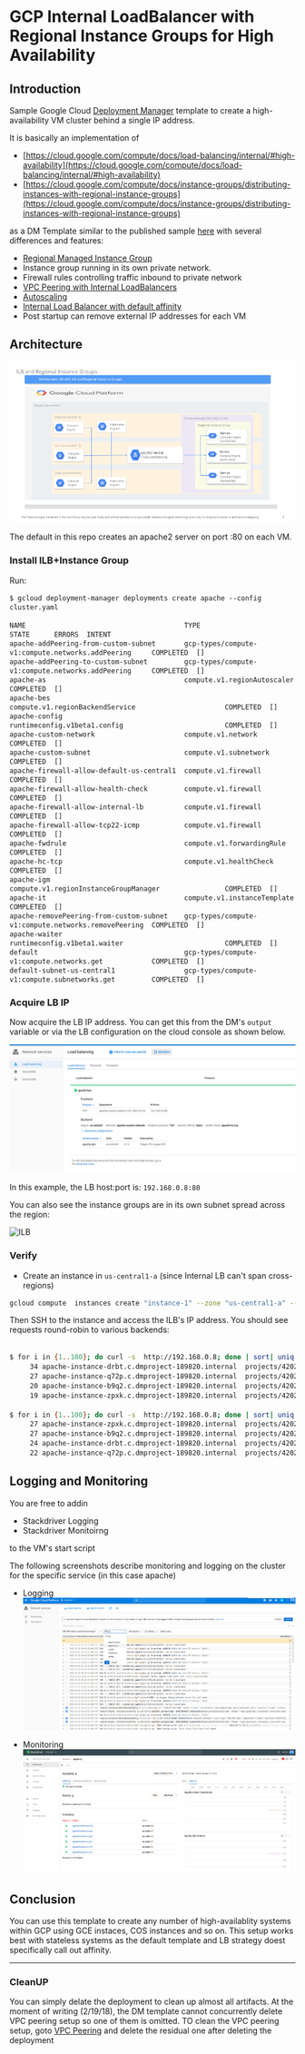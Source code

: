
# GCP Internal LoadBalancer with Regional Instance Groups for High Availability


## Introduction

Sample Google Cloud [Deployment Manager](https://cloud.google.com/deployment-manager/docs/) template to create
a high-availability VM cluster behind a single IP address.

It is basically an implementation of

- [https://cloud.google.com/compute/docs/load-balancing/internal/#high-availability](https://cloud.google.com/compute/docs/load-balancing/internal/#high-availability)
- [https://cloud.google.com/compute/docs/instance-groups/distributing-instances-with-regional-instance-groups](https://cloud.google.com/compute/docs/instance-groups/distributing-instances-with-regional-instance-groups)

as a DM Template similar to the published sample [here](https://github.com/salrashid123/deploymentmanager-samples/tree/master/examples/v2/internal_lb) with several differences and features:

- [Regional Managed Instance Group](https://cloud.google.com/compute/docs/instance-groups/distributing-instances-with-regional-instance-groups)
- Instance group running in its own private network.
- Firewall rules controlling traffic inbound to private network
- [VPC Peering with Internal LoadBalancers](https://cloud.google.com/vpc/docs/vpc-peering#internal_load_balancing)
- [Autoscaling](https://cloud.google.com/compute/docs/reference/rest/v1/regionAutoscalers)
- [Internal Load Balancer with default affinity](https://cloud.google.com/compute/docs/load-balancing/internal/)
- Post startup can remove external IP addresses for each VM

## Architecture

![ILB](/images/ILB.png)


The default in this repo creates an apache2 server on port :80 on each VM.

### Install ILB+Instance Group

Run:

```
$ gcloud deployment-manager deployments create apache --config cluster.yaml

NAME                                       TYPE                                                 STATE      ERRORS  INTENT
apache-addPeering-from-custom-subnet       gcp-types/compute-v1:compute.networks.addPeering     COMPLETED  []
apache-addPeering-to-custom-subnet         gcp-types/compute-v1:compute.networks.addPeering     COMPLETED  []
apache-as                                  compute.v1.regionAutoscaler                          COMPLETED  []
apache-bes                                 compute.v1.regionBackendService                      COMPLETED  []
apache-config                              runtimeconfig.v1beta1.config                         COMPLETED  []
apache-custom-network                      compute.v1.network                                   COMPLETED  []
apache-custom-subnet                       compute.v1.subnetwork                                COMPLETED  []
apache-firewall-allow-default-us-central1  compute.v1.firewall                                  COMPLETED  []
apache-firewall-allow-health-check         compute.v1.firewall                                  COMPLETED  []
apache-firewall-allow-internal-lb          compute.v1.firewall                                  COMPLETED  []
apache-firewall-allow-tcp22-icmp           compute.v1.firewall                                  COMPLETED  []
apache-fwdrule                             compute.v1.forwardingRule                            COMPLETED  []
apache-hc-tcp                              compute.v1.healthCheck                               COMPLETED  []
apache-igm                                 compute.v1.regionInstanceGroupManager                COMPLETED  []
apache-it                                  compute.v1.instanceTemplate                          COMPLETED  []
apache-removePeering-from-custom-subnet    gcp-types/compute-v1:compute.networks.removePeering  COMPLETED  []
apache-waiter                              runtimeconfig.v1beta1.waiter                         COMPLETED  []
default                                    gcp-types/compute-v1:compute.networks.get            COMPLETED  []
default-subnet-us-central1                 gcp-types/compute-v1:compute.subnetworks.get         COMPLETED  []
```

### Acquire LB IP

Now acquire the LB IP address.  You can get this from the DM's ```output``` variable or via the LB configuration on
the cloud console as shown below.

![ILB](/images/lb_ip.png)

In this example, the LB host:port is:
```192.168.0.8:80```

You can also see the instance groups are in its own subnet spread across the region:

![ILB](/images/ilb_vm.png)


### Verify

- Create an instance in ```us-central1-a``` (since Internal LB can't span cross-regions)

```bash
gcloud compute  instances create "instance-1" --zone "us-central1-a" --no-service-account --no-scopes --min-cpu-platform "Automatic" --image "debian-9-stretch-v20180206" --image-project "debian-cloud" --boot-disk-size "10" 
```

Then SSH to the instance and access the ILB's IP address.  You should see requests round-robin to various backends:

```bash

$ for i in {1..100}; do curl -s  http://192.168.0.8; done | sort| uniq -c |sort -nr
     34 apache-instance-drbt.c.dmproject-189820.internal  projects/420215049367/zones/us-central1-f
     27 apache-instance-q72p.c.dmproject-189820.internal  projects/420215049367/zones/us-central1-b
     20 apache-instance-b9q2.c.dmproject-189820.internal  projects/420215049367/zones/us-central1-c
     19 apache-instance-zpxk.c.dmproject-189820.internal  projects/420215049367/zones/us-central1-f

$ for i in {1..100}; do curl -s  http://192.168.0.8; done | sort| uniq -c |sort -nr
     27 apache-instance-zpxk.c.dmproject-189820.internal  projects/420215049367/zones/us-central1-f
     27 apache-instance-b9q2.c.dmproject-189820.internal  projects/420215049367/zones/us-central1-c
     24 apache-instance-drbt.c.dmproject-189820.internal  projects/420215049367/zones/us-central1-f
     22 apache-instance-q72p.c.dmproject-189820.internal  projects/420215049367/zones/us-central1-b

```

## Logging and Monitoring

You are free to addin 
- Stackdriver Logging
- Stackdriver Monitoirng

to the VM's start script

The following screenshots describe monitoring and logging on the cluster for the specific service (in this case apache)

* Logging
![ILB](/images/logging.png)

* Monitoring 
![ILB](/images/monitoring.png)


## Conclusion

You can use this template to create any number of high-availablity systems within GCP using GCE instaces, COS instances and so on.
This setup works best with stateless systems as the default template and LB strategy doest specifically call out affinity.

---

### CleanUP
You can simply delate the deployment to clean up almost all artifacts.  At the moment of writing (2/19/18), the DM
template cannot concurrently delete VPC peering setup so one of them is omitted.  TO clean the VPC peering setup, goto
[VPC Peering](https://console.cloud.google.com/networking/peering/list) and delete the residual one after deleting the deployment

